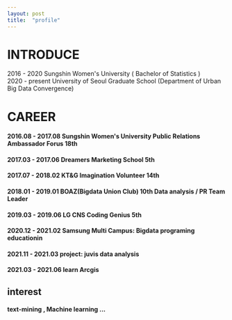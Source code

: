 ```yaml
---
layout: post
title:  "profile"
---
```



# INTRODUCE
2016 - 2020      Sungshin Women's University ( Bachelor of Statistics )  
2020 - present   University of Seoul Graduate School (Department of Urban Big Data Convergence) 


# CAREER

#### 2016.08 - 2017.08   Sungshin Women's University Public Relations Ambassador Forus 18th 
#### 2017.03 - 2017.06   Dreamers Marketing School 5th 
#### 2017.07 - 2018.02   KT&G Imagination Volunteer 14th
#### 2018.01 - 2019.01   BOAZ(Bigdata Union Club) 10th  Data analysis  / PR Team Leader
#### 2019.03 - 2019.06   LG CNS Coding Genius 5th
#### 2020.12 - 2021.02   Samsung Multi Campus: Bigdata programing educationin

#### 2021.11 - 2021.03   project: juvis data analysis   
#### 2021.03 - 2021.06   learn Arcgis
  
  
## interest
#### text-mining , Machine learning ...



